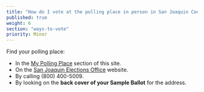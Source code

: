 ```yaml
---
title: "How do I vote at the polling place in person in San Joaquin County?"
published: true
weight: 6
section: "ways-to-vote"
priority: Minor
---
```


Find your polling place:  
- In the [My Polling Place](#section-my-polling-place) section of this site.  
- On the [San Joaquin Elections Office](http://www.sjcrov.org/poll_samples/pollplac.htm) website.  
- By calling (800) 400-5009.  
- By looking on the **back cover of your Sample Ballot** for the address.  
